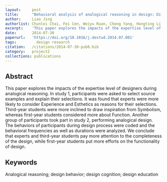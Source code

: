 ```yaml
---
layout:     post
title:      "Behavioral analysis of analogical reasoning in design: Differences among designers with different expertise levels"
author:     Liao Jing
authorlist: Chunlei Chai, Fei Cen, Weiyu Ruan, Cheng Yang, Hongting Li
excerpt:    'This paper explores the impacts of the expertise level of designers during analogical reasoning.'
date:       2014-07-30
paperurl:   'https://doi.org/10.1016/j.destud.2014.07.001'
tags: 		  design research
citation:   /citations/2014-07-30-pub6.bib
category:   project2
collections: publications
---
```


## Abstract
This paper explores the impacts of the expertise level of designers during analogical reasoning. 
In study 1, participants were asked to select source examples and explain their selections. 
It was found that experts were more likely to consider Experience and Esthetics as reasons for their selections. 
Third-year students were more inclined to draw inspiration from Symbolism, 
whereas first-year students considered more about Function. 
Another group of participants took part in study 2, performing analogical design. 
The behaviors of participants during design process were coded 
and the behavioral frequencies as well as durations were analyzed. 
We conclude that experts and third-year students pay more attention to the completeness of the design, 
while first-year students put more efforts on the functionality of design.

## Keywords
Analogical reasoning; design behavior; design cognition; design education
